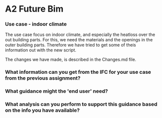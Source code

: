 # A2 Future Bim

### Use case - indoor climate

The use case focus on indoor climate, and especially the heatloss over the out building parts. For this, we need the materials and the openings in the outer building parts. Therefore we have tried to get some of theis information out with the new script.

The changes we have made, is described in the Changes.md file.

### What information can you get from the IFC for your use case from the previous assignment?

### What guidance might the 'end user' need?

### What analysis can you perform to support this guidance based on the info you have available?


